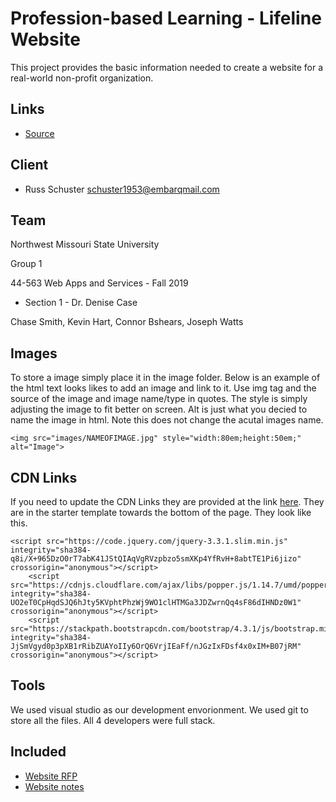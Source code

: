# Profession-based Learning - Lifeline Website

This project provides the basic information needed to create a website for a real-world non-profit organization.

## Links

- [Source](https://github.com/denisecase/pbl-lifeline)

## Client

- Russ Schuster <schuster1953@embarqmail.com> 

## Team

Northwest Missouri State University

Group 1

44-563 Web Apps and Services - Fall 2019

- Section 1 - Dr. Denise Case

Chase Smith, Kevin Hart, Connor Bshears, Joseph Watts

## Images

To store a image simply place it in the image folder.
Below is an example of the html text looks likes to add an image and link to it.
Use img tag and the source of the image and image name/type in quotes. 
The style is simply adjusting the image to fit better on screen.
Alt is just what you decied to name the image in html. Note this does not change the acutal images name.

```
<img src="images/NAMEOFIMAGE.jpg" style="width:80em;height:50em;" alt="Image">
```

## CDN Links

If you need to update the CDN Links they are provided at the link [here](https://getbootstrap.com/docs/4.3/getting-started/introduction/).
They are in the starter template towards the bottom of the page.
They look like this.
```
<script src="https://code.jquery.com/jquery-3.3.1.slim.min.js" integrity="sha384-q8i/X+965DzO0rT7abK41JStQIAqVgRVzpbzo5smXKp4YfRvH+8abtTE1Pi6jizo" crossorigin="anonymous"></script>
    <script src="https://cdnjs.cloudflare.com/ajax/libs/popper.js/1.14.7/umd/popper.min.js" integrity="sha384-UO2eT0CpHqdSJQ6hJty5KVphtPhzWj9WO1clHTMGa3JDZwrnQq4sF86dIHNDz0W1" crossorigin="anonymous"></script>
    <script src="https://stackpath.bootstrapcdn.com/bootstrap/4.3.1/js/bootstrap.min.js" integrity="sha384-JjSmVgyd0p3pXB1rRibZUAYoIIy6OrQ6VrjIEaFf/nJGzIxFDsf4x0xIM+B07jRM" crossorigin="anonymous"></script>
```

## Tools
We used visual studio as our development envorionment.
We used git to store all the files.
All 4 developers were full stack.

## Included

- [Website RFP](./website-rfp.md)
- [Website notes](./notes.md)
